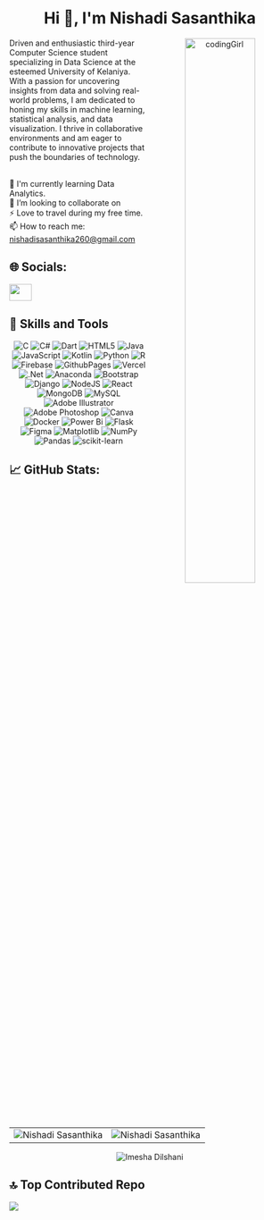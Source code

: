 <h1 align="center">Hi 👋, I'm Nishadi Sasanthika</h1>


<p align="center">
  <img width="50%" align="right"  src="https://th.bing.com/th/id/OIP.29vwXSUxlXXJkGLqP9hjXAHaGD?w=626&h=512&rs=1&pid=ImgDetMain" alt="codingGirl">
</p>
 Driven and enthusiastic third-year Computer Science student specializing in Data Science at the esteemed University of Kelaniya. With a passion for uncovering insights from data and solving real-world problems, I am dedicated to honing my skills in machine learning, statistical analysis, and data visualization. I thrive in collaborative environments and am eager to contribute to innovative projects that push the boundaries of technology.

<br>🧠 I'm currently learning Data Analytics.
<br>
👯 I’m looking to collaborate on
<br>
⚡ Love to travel during my free time.
<br>
📫 How to reach me: nishadisasanthika260@gmail.com

## 🌐 Socials:
<p align="left">
  <a href="https://www.linkedin.com/in/nishadi-sasanthika-a90609299/" target="blank"><img align="center" src="https://raw.githubusercontent.com/rahuldkjain/github-profile-readme-generator/master/src/images/icons/Social/linked-in-alt.svg" height="30" width="40" /></a>

  ## 💼 Skills and Tools</h3>
<p align="center"> 
  <img alt="C" src="https://img.shields.io/badge/c-%2300599C.svg?style=flat&logo=c&logoColor=white" />
  <img alt="C#" src="https://img.shields.io/badge/c%23-%23239120.svg?style=flat&logo=csharp&logoColor=white" />
  <img alt="Dart" src="https://img.shields.io/badge/dart-%230175C2.svg?style=flat&logo=dart&logoColor=white" />
  <img alt="HTML5" src="https://img.shields.io/badge/html5-%23E34F26.svg?style=flat&logo=html5&logoColor=white" />
  <img alt="Java" src="https://img.shields.io/badge/java-%23ED8B00.svg?style=flat&logo=openjdk&logoColor=white" />
  <img alt="JavaScript" src="https://img.shields.io/badge/javascript-%23323330.svg?style=flat&logo=javascript&logoColor=%23F7DF1E" />
  <img alt="Kotlin" src="https://img.shields.io/badge/kotlin-%237F52FF.svg?style=flat&logo=kotlin&logoColor=white" />
  <img alt="Python" src="https://img.shields.io/badge/python-3670A0?style=flat&logo=python&logoColor=ffdd54" />
  <img alt="R" src="https://img.shields.io/badge/r-%23276DC3.svg?style=flat&logo=r&logoColor=white" />
  <img alt="Firebase" src="https://img.shields.io/badge/firebase-%23039BE5.svg?style=flat&logo=firebase" />
  <img alt="GithubPages" src="https://img.shields.io/badge/github%20pages-121013?style=flat&logo=github&logoColor=white" />
  <img alt="Vercel" src="https://img.shields.io/badge/vercel-%23000000.svg?style=flat&logo=vercel&logoColor=white" />
  <img alt=".Net" src="https://img.shields.io/badge/.NET-5C2D91?style=flat&logo=.net&logoColor=white" />
  <img alt="Anaconda" src="https://img.shields.io/badge/Anaconda-%2344A833.svg?style=flat&logo=anaconda&logoColor=white" />
  <img alt="Bootstrap" src="https://img.shields.io/badge/bootstrap-%238511FA.svg?style=flat&logo=bootstrap&logoColor=white" />
  <img alt="Django" src="https://img.shields.io/badge/django-%23092E20.svg?style=flat&logo=django&logoColor=white" />
  <img alt="NodeJS" src="https://img.shields.io/badge/node.js-6DA55F?style=flat&logo=node.js&logoColor=white" />
  <img alt="React" src="https://img.shields.io/badge/react-%2320232a.svg?style=flat&logo=react&logoColor=%2361DAFB" />
  <img alt="MongoDB" src="https://img.shields.io/badge/MongoDB-%234ea94b.svg?style=flat&logo=mongodb&logoColor=white" />
  <img alt="MySQL" src="https://img.shields.io/badge/mysql-%2300000f.svg?style=flat&logo=mysql&logoColor=white" />
  <img alt="Adobe Illustrator" src="https://img.shields.io/badge/adobe%20illustrator-%23FF9A00.svg?style=flat&logo=adobe%20illustrator&logoColor=white" />
  <img alt="Adobe Photoshop" src="https://img.shields.io/badge/adobe%20photoshop-%2331A8FF.svg?style=flat&logo=adobe%20photoshop&logoColor=white" />
  <img alt="Canva" src="https://img.shields.io/badge/Canva-%2300C4CC.svg?style=flat&logo=Canva&logoColor=white " />
  <img alt="Docker" src="https://img.shields.io/badge/docker-%230db7ed.svg?style=flat&logo=docker&logoColor=white"/>
  <img alt = "Power Bi" src="https://img.shields.io/badge/power_bi-F2C811?style=flat&logo=powerbi&logoColor=black"/>
  <img alt = "Flask" src= "https://img.shields.io/badge/flask-%23000.svg?style=flat&logo=flask&logoColor=white"/> 
  <img alt ="Figma" src ="https://img.shields.io/badge/figma-%23F24E1E.svg?style=flat&logo=figma&logoColor=white" />
  <img alt ="Matplotlib" src = "https://img.shields.io/badge/Matplotlib-%23ffffff.svg?style=flat&logo=Matplotlib&logoColor=black" />
  <img alt = "NumPy" src ="https://img.shields.io/badge/numpy-%23013243.svg?style=flat&logo=numpy&logoColor=white" />
  <img alt = "Pandas" src ="https://img.shields.io/badge/pandas-%23150458.svg?style=flat&logo=pandas&logoColor=white" /> 
  <img alt="scikit-learn" src ="https://img.shields.io/badge/scikit--learn-%23F7931E.svg?style=flat&logo=scikit-learn&logoColor=white"/>
  
</p>

## 📈 GitHub Stats:

<table>
  <tr> 
<td><img src="https://github-readme-stats.vercel.app/api?username=NishadiSS&show_icons=true&theme=radical&hide_border=false&include_all_commits=false&count_private=true" alt="Nishadi Sasanthika" />
    <td><img src="https://github-readme-stats.vercel.app/api/top-langs/?username=NishadiSS&theme=radical&hide_border=false&include_all_commits=false&count_private=true&layout=compact" alt="Nishadi Sasanthika"/></td>
  </tr>
</table>
<div align="center">
<p><img align="center" src="https://github-readme-streak-stats.herokuapp.com/?user=NishadiSS&theme=radical&hide_border=false" alt="Imesha Dilshani" /></p>
  </div>

## 🔝 Top Contributed Repo
![](https://github-contributor-stats.vercel.app/api?username=NishadiSS&limit=5&theme=algolia&combine_all_yearly_contributions=true)




